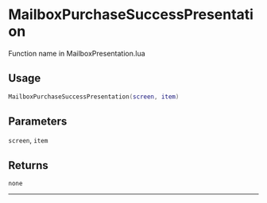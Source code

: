 # MailboxPurchaseSuccessPresentation
Function name in MailboxPresentation.lua
## Usage
```lua
MailboxPurchaseSuccessPresentation(screen, item)
```
## Parameters
`screen`, `item`
## Returns
`none`

---